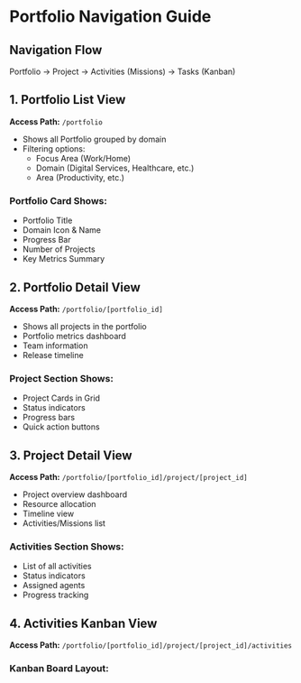 # Portfolio Navigation Guide

## Navigation Flow
Portfolio → Project → Activities (Missions) → Tasks (Kanban)

## 1. Portfolio List View
**Access Path:** `/portfolio`
- Shows all Portfolio grouped by domain
- Filtering options:
  - Focus Area (Work/Home)
  - Domain (Digital Services, Healthcare, etc.)
  - Area (Productivity, etc.)

### Portfolio Card Shows:
- Portfolio Title
- Domain Icon & Name
- Progress Bar
- Number of Projects
- Key Metrics Summary

## 2. Portfolio Detail View
**Access Path:** `/portfolio/[portfolio_id]`
- Shows all projects in the portfolio
- Portfolio metrics dashboard
- Team information
- Release timeline

### Project Section Shows:
- Project Cards in Grid
- Status indicators
- Progress bars
- Quick action buttons

## 3. Project Detail View
**Access Path:** `/portfolio/[portfolio_id]/project/[project_id]`
- Project overview dashboard
- Resource allocation
- Timeline view
- Activities/Missions list

### Activities Section Shows:
- List of all activities
- Status indicators
- Assigned agents
- Progress tracking

## 4. Activities Kanban View
**Access Path:** `/portfolio/[portfolio_id]/project/[project_id]/activities`

### Kanban Board Layout: 